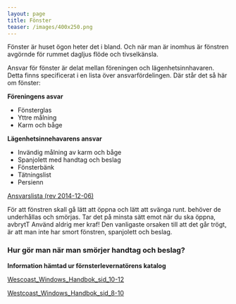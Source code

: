 ```yaml
---
layout: page
title: Fönster
teaser: /images/400x250.png
---
```

Fönster är huset ögon heter det i bland. Och när man är inomhus är fönstren avgörnde för rummet dagljus flöde och tivselkänsla.

Ansvar för fönster är delat mellan föreningen och lägenhetsinnhavaren. Detta finns specificerat i en lista över ansvarfördelingen. Där står det så här om fönster:

**Föreningens asvar**

* Fönsterglas
* Yttre målning
* Karm och båge

**Lägenhetsinnehavarens ansvar**

* Invändig målning av karm och båge
* Spanjolett med handtag och beslag
* Fönsterbänk
* Tätningslist
* Persienn 

[](images/uploads/Ansvarsfordelning_rev_Brf_bilaga_2014-12-06.pdf)[Ansvarslista (rev 2014-12-06)](/images/uploads/Ansvarsfordelning_rev_Brf_bilaga_2014-12-06.pdf)

För att fönstren skall gå lätt att öppna och lätt att svänga runt. behöver de underhållas och smörjas. Tar det på minsta sätt emot när du ska öppna, avbrytT Använd aldrig mer kraf! Den vanligaste orsaken till att det går trögt, är att man inte har smort fönstren, spanjolett och beslag.

### Hur gör man när man smörjer handtag och beslag?

**Information hämtad ur förnsterlevernatörens katalog**

[Wescoast_Windows_Handbok_sid_10-12](/images/uploads/Wescoast_Windows_Handbok_sid_10-12.pdf)

[Westcoast_Windows_Handbok_sid_8-10](images/uploads/Westcoast_Windows_Handbok_sid_8-10.pdf)